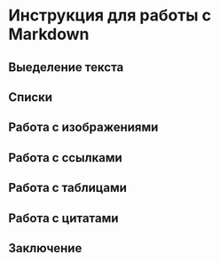 # Инструкция для работы с Markdown

## Выеделение текста

## Списки

## Работа с изображениями

## Работа с ссылками

## Работа с таблицами

## Работа с цитатами

## Заключение